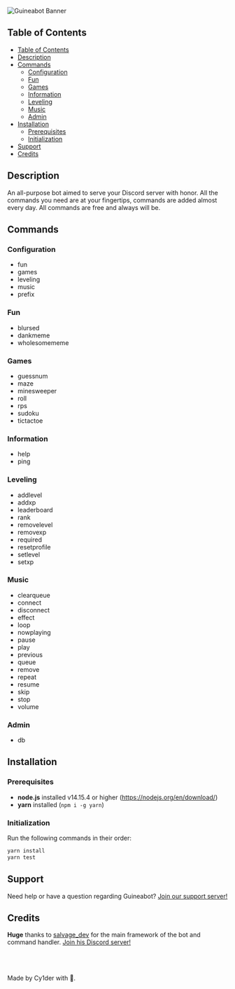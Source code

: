 ![Guineabot Banner](https://cdn.discordapp.com/attachments/798689993761488966/802216129471840296/banner.png)

## Table of Contents

- [Table of Contents](#table-of-contents)
- [Description](#description)
- [Commands](#commands)
  - [Configuration](#configuration)
  - [Fun](#fun)
  - [Games](#games)
  - [Information](#information)
  - [Leveling](#leveling)
  - [Music](#music)
  - [Admin](#admin)
- [Installation](#installation)
  - [Prerequisites](#prerequisites)
  - [Initialization](#initialization)
- [Support](#support)
- [Credits](#credits)

## Description

An all-purpose bot aimed to serve your Discord server with honor. All the commands you need are at your fingertips, commands are added almost every day. All commands are free and always will be.

## Commands

### Configuration

- fun
- games
- leveling
- music
- prefix

### Fun

- blursed
- dankmeme
- wholesomememe

### Games

- guessnum
- maze
- minesweeper
- roll
- rps
- sudoku
- tictactoe

### Information

- help
- ping

### Leveling

- addlevel
- addxp
- leaderboard
- rank
- removelevel
- removexp
- required
- resetprofile
- setlevel
- setxp

### Music

- clearqueue
- connect
- disconnect
- effect
- loop
- nowplaying
- pause
- play
- previous
- queue
- remove
- repeat
- resume
- skip
- stop
- volume

### Admin

- db

## Installation

### Prerequisites

- **node.js** installed v14.15.4 or higher (https://nodejs.org/en/download/)
- **yarn** installed (`npm i -g yarn`)

### Initialization

Run the following commands in their order:

```cmd
yarn install
yarn test
```

## Support

Need help or have a question regarding Guineabot? [Join our support server!](https://discord.gg/6KpZhR3SRP)

## Credits

**Huge** thanks to [salvage_dev](https://www.youtube.com/channel/UC7-pjRSGoNEMoIujwOH2Mhw) for the main framework of the bot and command handler. [Join his Discord server!](https://discord.gg/3ucGCpa)

\
\
\
Made by Cy1der with 💖.
